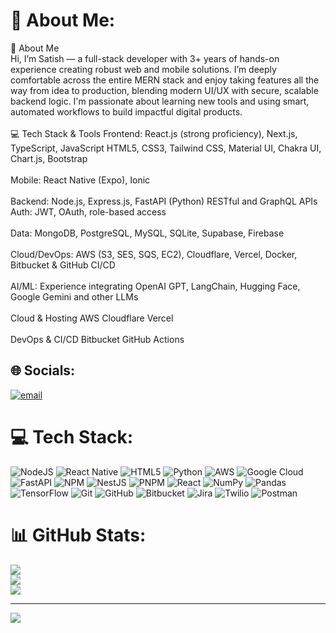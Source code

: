 # 💫 About Me:
💫 About Me <br>Hi, I’m Satish — a full-stack developer with 3+ years of hands-on experience creating robust web and mobile solutions. I’m deeply comfortable across the entire MERN stack and enjoy taking features all the way from idea to production, blending modern UI/UX with secure, scalable backend logic. I'm passionate about learning new tools and using smart, automated workflows to build impactful digital products.<br><br>💻 Tech Stack & Tools Frontend: React.js (strong proficiency), Next.js, TypeScript, JavaScript HTML5, CSS3, Tailwind CSS, Material UI, Chakra UI, Chart.js, Bootstrap<br><br>Mobile: React Native (Expo), Ionic<br><br>Backend: Node.js, Express.js, FastAPI (Python) RESTful and GraphQL APIs Auth: JWT, OAuth, role-based access<br><br>Data: MongoDB, PostgreSQL, MySQL, SQLite, Supabase, Firebase<br><br>Cloud/DevOps: AWS (S3, SES, SQS, EC2), Cloudflare, Vercel, Docker, Bitbucket & GitHub CI/CD<br><br>AI/ML: Experience integrating OpenAI GPT, LangChain, Hugging Face, Google Gemini and other LLMs<br><br>Cloud & Hosting AWS Cloudflare Vercel<br><br>DevOps & CI/CD Bitbucket GitHub Actions


## 🌐 Socials:
[![email](https://img.shields.io/badge/Email-D14836?logo=gmail&logoColor=white)](mailto:satishchoudhary@startbitsolutions.com) 

# 💻 Tech Stack:
![NodeJS](https://img.shields.io/badge/node.js-6DA55F?style=for-the-badge&logo=node.js&logoColor=white) ![React Native](https://img.shields.io/badge/react_native-%2320232a.svg?style=for-the-badge&logo=react&logoColor=%2361DAFB) ![HTML5](https://img.shields.io/badge/html5-%23E34F26.svg?style=for-the-badge&logo=html5&logoColor=white) ![Python](https://img.shields.io/badge/python-3670A0?style=for-the-badge&logo=python&logoColor=ffdd54) ![AWS](https://img.shields.io/badge/AWS-%23FF9900.svg?style=for-the-badge&logo=amazon-aws&logoColor=white) ![Google Cloud](https://img.shields.io/badge/GoogleCloud-%234285F4.svg?style=for-the-badge&logo=google-cloud&logoColor=white) ![FastAPI](https://img.shields.io/badge/FastAPI-005571?style=for-the-badge&logo=fastapi) ![NPM](https://img.shields.io/badge/NPM-%23CB3837.svg?style=for-the-badge&logo=npm&logoColor=white) ![NestJS](https://img.shields.io/badge/nestjs-%23E0234E.svg?style=for-the-badge&logo=nestjs&logoColor=white) ![PNPM](https://img.shields.io/badge/pnpm-%234a4a4a.svg?style=for-the-badge&logo=pnpm&logoColor=f69220) ![React](https://img.shields.io/badge/react-%2320232a.svg?style=for-the-badge&logo=react&logoColor=%2361DAFB) ![NumPy](https://img.shields.io/badge/numpy-%23013243.svg?style=for-the-badge&logo=numpy&logoColor=white) ![Pandas](https://img.shields.io/badge/pandas-%23150458.svg?style=for-the-badge&logo=pandas&logoColor=white) ![TensorFlow](https://img.shields.io/badge/TensorFlow-%23FF6F00.svg?style=for-the-badge&logo=TensorFlow&logoColor=white) ![Git](https://img.shields.io/badge/git-%23F05033.svg?style=for-the-badge&logo=git&logoColor=white) ![GitHub](https://img.shields.io/badge/github-%23121011.svg?style=for-the-badge&logo=github&logoColor=white) ![Bitbucket](https://img.shields.io/badge/bitbucket-%230047B3.svg?style=for-the-badge&logo=bitbucket&logoColor=white) ![Jira](https://img.shields.io/badge/jira-%230A0FFF.svg?style=for-the-badge&logo=jira&logoColor=white) ![Twilio](https://img.shields.io/badge/Twilio-F22F46?style=for-the-badge&logo=Twilio&logoColor=white) ![Postman](https://img.shields.io/badge/Postman-FF6C37?style=for-the-badge&logo=postman&logoColor=white)
# 📊 GitHub Stats:
![](https://github-readme-stats.vercel.app/api?username=satishstartbit&theme=dark&hide_border=false&include_all_commits=false&count_private=false)<br/>
![](https://nirzak-streak-stats.vercel.app/?user=satishstartbit&theme=dark&hide_border=false)<br/>
![](https://github-readme-stats.vercel.app/api/top-langs/?username=satishstartbit&theme=dark&hide_border=false&include_all_commits=false&count_private=false&layout=compact)

---
[![](https://visitcount.itsvg.in/api?id=satishstartbit&icon=0&color=0)](https://visitcount.itsvg.in)

<!-- Proudly created with GPRM ( https://gprm.itsvg.in ) -->
